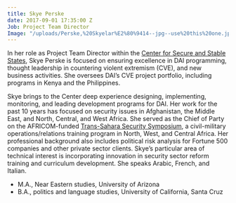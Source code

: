 ```yaml
---
title: Skye Perske
date: 2017-09-01 17:35:00 Z
Job: Project Team Director
Image: "/uploads/Perske,%20Skyelar%E2%80%9414--jpg--use%20this%20one.jpg"
---
```


In her role as Project Team Director within the [Center for Secure and Stable States](https://www.dai.com/our-work/solutions/fragile-states), Skye Perske is focused on ensuring excellence in DAI programming, thought leadership in countering violent extremism (CVE), and new business activities. She oversees DAI’s CVE project portfolio, including programs in Kenya and the Philippines. 

<!--more-->

Skye brings to the Center deep experience designing, implementing, monitoring, and leading development programs for DAI. Her work for the past 10 years has focused on security issues in Afghanistan, the Middle East, and North, Central, and West Africa. She served as the Chief of Party on the AFRICOM-funded [Trans-Sahara Security Symposium](https://www.dai.com/our-work/projects/africa-trans-sahara-security-symposium-tss), a civil-military operations/relations training program in North, West, and Central Africa. Her professional background also includes political risk analysis for Fortune 500 companies and other private sector clients. Skye’s particular area of technical interest is incorporating innovation in security sector reform training and curriculum development. She speaks Arabic, French, and Italian.

* M.A., Near Eastern studies, University of Arizona 
* B.A., politics and language studies, University of California, Santa Cruz